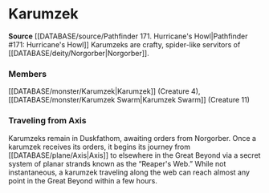 ﻿---
creature_family: Karumzek
id: '290'
name: Karumzek
rarity: Common
source: '[[DATABASE/source/Pathfinder 171. Hurricane''s Howl|Pathfinder #171: Hurricane''s
  Howl]]'
type: Creature Family

---
# Karumzek

**Source** [[DATABASE/source/Pathfinder 171. Hurricane's Howl|Pathfinder #171: Hurricane's Howl]]
Karumzeks are crafty, spider-like servitors of [[DATABASE/deity/Norgorber|Norgorber]].

### Members

[[DATABASE/monster/Karumzek|Karumzek]] (Creature 4), [[DATABASE/monster/Karumzek Swarm|Karumzek Swarm]] (Creature 11)

###  Traveling from Axis

Karumzeks remain in Duskfathom, awaiting orders from Norgorber. Once a karumzek receives its orders, it begins its journey from [[DATABASE/plane/Axis|Axis]] to elsewhere in the Great Beyond via a secret system of planar strands known as the “Reaper's Web.” While not instantaneous, a karumzek traveling along the web can reach almost any point in the Great Beyond within a few hours.